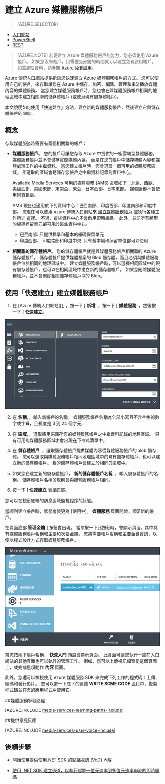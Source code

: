 <properties
    pageTitle="建立媒體服務帳戶 | Microsoft Azure"
    description="說明如何在 Azure 中建立新的 Azure 媒體服務帳戶。"
    services="media-services"
    documentationCenter=""
    authors="Juliako"
    manager="dwrede"
    editor=""/>

<tags
    ms.service="media-services"
    ms.workload="media"
    ms.tgt_pltfrm="na"
    ms.devlang="na"
    ms.topic="get-started-article"
    ms.date="12/08/2015"  
    ms.author="juliako"/>


# 建立 Azure 媒體服務帳戶

> [AZURE.SELECTOR]
- [入口網站](media-services-create-account.md)
- [PowerShell](media-services-manage-with-powershell.md)
- [REST](http://msdn.microsoft.com/library/azure/dn194267.aspx)


> [AZURE.NOTE] 若要建立 Azure 媒體服務帳戶的能力，您必須使用 Azure 帳戶。 如果您沒有帳戶，只需要幾分鐘的時間就可以建立免費試用帳戶。 如需詳細資料，請參閱 <a href="http://www.windowsazure.com/pricing/free-trial/?WT.mc_id=A8A8397B5" target="_blank">Azure 免費試用</a>。
 
Azure 傳統入口網站提供能讓您快速建立 Azure 媒體服務帳戶的方式。 您可以使用自己的帳戶，來存取讓您在 Azure 中儲存、加密、編碼、管理和串流播放媒體內容的媒體服務。 當您建立媒體服務帳戶時，您也會在與媒體服務帳戶相同的地理區域中建立相關聯的儲存體帳戶 (或使用現有儲存體帳戶)。

本文說明如何使用「快速建立」方法，建立新的媒體服務帳戶，然後建立它與儲存體帳戶的關聯。

<a id="concepts"></a>
## 概念

存取媒體服務時需要有兩個相關聯的帳戶：

-   **媒體服務帳戶**。 您的帳戶可讓您存取 Azure 中提供的一組雲端型媒體服務。 媒體服務帳戶並不會儲存實際媒體內容。 而是在您的帳戶中儲存媒體內容和媒體處理工作的中繼資料。 當您建立帳戶時，您會選取一個可用的媒體服務區域。 所選取的區域會是儲存您帳戶之中繼資料記錄的資料中心。

    Available Media Services 可用的媒體服務 (AMS) 區域如下：北歐、西歐、美國西部、美國東部、東南亞、東亞、日本西部、日本東部。 媒體服務不會使用同質群組。
    
    AMS 現在也適用於下列資料中心：巴西南部、印度西部、印度南部和印度中部。 您現在可以使用 Azure 傳統入口網站來 [建立媒體服務帳戶](media-services-create-account.md#create-a-media-services-account-using-quick-create) 並執行各種工作所述 [這裡](https://azure.microsoft.com/documentation/services/media-services/)。 不過，這些資料中心不會啟用即時編碼。 此外，並非所有類型的編碼保留單元都可用於這些資料中心。
    
    - 巴西南部: 只提供標準和基本的編碼保留單元
    - 印度西部、 印度南部和印度中央: 只有基本編碼保留單位都可以使用


-   **相關聯的儲存體帳戶**。 您的儲存體帳戶就是與媒體服務帳戶相關聯的 Azure 儲存體帳戶。 儲存體帳戶提供媒體檔案的 Blob 儲存體，而且必須與媒體服務帳戶位於相同的地理區域中。 建立媒體服務帳戶時，可以選擇相同區域中的現有儲存體帳戶，也可以在相同區域中建立新的儲存體帳戶。 如果您刪除媒體服務帳戶，並不會刪除相關儲存體帳戶中的 Blob。

<a id="quick"></a>
## 使用「快速建立」建立媒體服務帳戶

1. 在 [Azure 傳統入口網站][], ，按一下 [ **新增**, ，按一下 [ **媒體服務**, ，然後按一下 [ **快速建立**。

![Media Services Quick Create](./media/media-services-create-account/wams-QuickCreate.png)

2. 在 **名稱**, ，輸入新帳戶的名稱。 媒體服務帳戶名稱為全部小寫且不含空格的數字或字母，且長度是 3 到 24 個字元。

3. 在 **區域**, ，選取將用來儲存您的媒體服務帳戶之中繼資料記錄的地理區域。 只有可用的媒體服務區域才會出現在下拉式清單中。

4. 在 **儲存體帳戶**, ，選取儲存體帳戶提供媒體內容從媒體服務帳戶的 blob 儲存體。 您可以選取與媒體服務帳戶相同地理區域中的現有儲存體帳戶，也可以建立新的儲存體帳戶。 新的儲存體帳戶會建立於相同的區域中。

5. 如果您在建立新的儲存體帳戶， **新的儲存體帳戶名稱**, ，輸入儲存體帳戶的名稱。 儲存體帳戶名稱的規則會與媒體服務帳戶相同。

6. 按一下 [ **快速建立** 表單底部。

您可以在視窗底端的訊息區域監視程序的狀態。

當順利建立帳戶時，狀態會變更為 [使用中]。  **媒體服務** 頁面開啟，顯示新的帳戶。

在頁面底部 **管理金鑰** ] 按鈕會出現。 當您按一下此按鈕時，會顯示頁面，其中具有媒體服務帳戶名稱和主要和次要金鑰。 您將需要帳戶名稱和主要金鑰資訊，以便以程式設計方式存取媒體服務帳戶。

![Media Services Page](./media/media-services-create-account/wams-mediaservices-page.png)

當您按兩下帳戶名稱， **快速入門** 預設會顯示頁面。 此頁面可讓您執行一些在入口網站的其他頁面也可以執行的管理工作。 例如，您可以上傳視訊檔案從這個頁面上，或完成這項動作 **內容** 頁面。

此外，您還可以檢視使用 Azure 媒體服務 SDK 來完成下列工作的程式碼：上傳、編碼和發行影片。 您可以按一下底下的連結 **WRITE SOME CODE** 區段中，複製程式碼並在您的應用程式中使用它。



##媒體服務學習路徑

[AZURE.INCLUDE [media-services-learning-paths-include](../../includes/media-services-learning-paths-include.md)]

##提供意見反應

[AZURE.INCLUDE [media-services-user-voice-include](../../includes/media-services-user-voice-include.md)]


## 後續步驟

- [開始使用提供使用.NET SDK 的點播視訊 (VoD) 內容](media-services-dotnet-get-started.md)

- [使用 .NET SDK 建立通道，以執行從單一位元速率到多位元速率串流的即時編碼](media-services-dotnet-creating-live-encoder-enabled-channel.md)

<!-- Reusable paths. -->

<!-- Anchors. -->
  [Concepts]: #concepts
  [Before you begin]: #begin
  [How to: Create a Media Services account using Quick Create]: #quick

<!-- URLs. -->
  [Web Platform Installer]: http://go.microsoft.com/fwlink/?linkid=255386

  [Azure Classic Portal]: http://manage.windowsazure.com/

